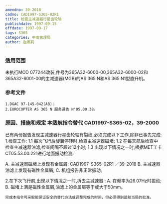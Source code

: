 ```yaml
---
amendno: 39-2018
cadno: CAD1997-S365-02R1
title: 检查主减速器行星齿轮轴
publishdate: 1997-09-15
effdate: 1997-09-17
tags: S365
categories: 中南管理局
author: 赵燕莉
---
```


### 适用范围 
未执行MOD 077244改装,件号为365A32-6000-00,365A32-6000-02和365A32-6001-00的主减速器(MGB)的AS 365 N和AS 365 N1型直升机。

### 参考文件
    1.DGAC 97-145-042(AB)；
    2.EUROCOPTER AS 365 N 服务通告 N'05.00.38。


### 原因、措施和规定 本适航指令替代 CAD1997-S365-02，39-2000 
已有两份报告发现主减速器行星齿轮轴有裂纹,必须完成以下工作,除非已事先完成: 
1.检查工作: 
1.1 每次飞行后旋翼停转时,检查主减速器磁堵; 
1.2
 在每天航后检查中检查主减速器油滤,检查间隔不超过12小时; 
1.3
 出现以下情况之一时,根据MET工卡CT05.53.00.221进行地面振动检测: 

A. 主减速器磁堵上发现有金属屑; 
 CAD1997-S365-02R1 ／39-2018 
B. 主减速器油滤上发现有磁性金属屑; 
C. 机组报告非正常振动。 

   2.在下次飞行前,出现以下情况之一时,拆去主减速器 : 
A. 在频率为26.07Hz时振动; 
B. 磁堵上满是磁性金属屑,油滤上的金属屑等于或大于50mm。 

    完成本指令可采取能保证安全的替代方法或调整完成的时间，但必须得到适航当局的批准。
